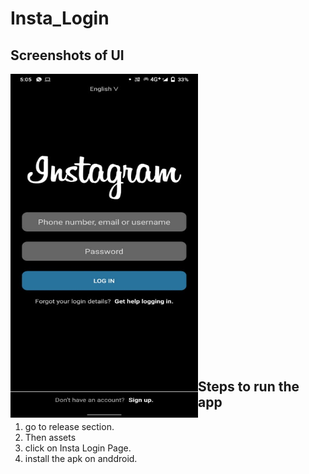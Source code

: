 # Insta_Login


## Screenshots of UI

<img align="left" height="550px" width="300px" src="https://github.com/Naresh-chandanbatve/Insta_Login/blob/master/images/WhatsApp%20Image%202022-02-04%20at%205.06.27%20PM.jpeg?raw=true">


<br><br><br><br><br><br><br><br>
<br><br><br><br><br><br><br><br>
<br><br><br><br><br><br><br><br>
<br><br><br>


## Steps to run the app
1. go to release section.
2. Then assets
3. click on Insta Login Page.
4. install the apk on anddroid.
